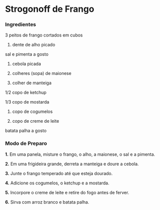 # Strogonoff de Frango

### Ingredientes

3 peitos de frango cortados em cubos

1. dente de alho picado

sal e pimenta a gosto

1. cebola picada

1. colheres (sopa) de maionese

1. colher de manteiga

1/2 copo de ketchup

1/3 copo de mostarda

1. copo de cogumelos

1. copo de creme de leite

batata palha a gosto

###  Modo de Preparo

**1.** Em uma panela, misture o frango, o alho, a maionese, o sal e a pimenta.

**2.** Em uma frigideira grande, derreta a manteiga e doure a cebola.

**3.** Junte o frango temperado até que esteja dourado.

**4.** Adicione os cogumelos, o ketchup e a mostarda.

**5.** Incorpore o creme de leite e retire do fogo antes de ferver.

**6.** Sirva com arroz branco e batata palha.
